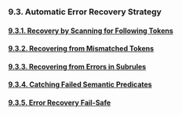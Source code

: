 ﻿### 9.3. Automatic Error Recovery Strategy

#### [9.3.1. Recovery by Scanning for Following Tokens](1)
#### [9.3.2. Recovering from Mismatched Tokens](2)
#### [9.3.3. Recovering from Errors in Subrules](3)
#### [9.3.4. Catching Failed Semantic Predicates](4)
#### [9.3.5. Error Recovery Fail-Safe](5)